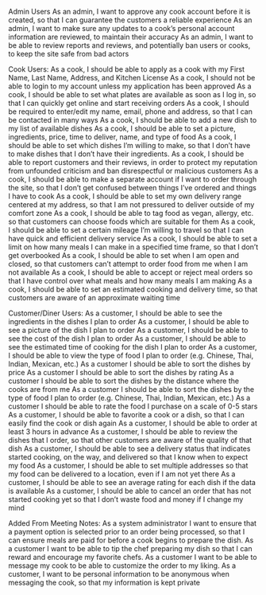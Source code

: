 Admin Users
As an admin, I want to approve any cook account before it is created, so that I can guarantee the customers a reliable experience
As an admin, I want to make sure any updates to a cook’s personal account information are reviewed, to maintain their accuracy
As an admin, I want to be able to review reports and reviews, and potentially ban users or cooks, to keep the site safe from bad actors

Cook Users:
As a cook, I should be able to apply as a cook with my First Name, Last Name, Address, and Kitchen License
As a cook, I should not be able to login to my account unless my application has been approved
As a cook, I should be able to set what plates are available as soon as I log in, so that I can quickly get online and start receiving orders
As a cook, I should be required to enter/edit my name, email, phone and address, so that I can be contacted in many ways
As a cook, I should be able to add a new dish to my list of available dishes
As a cook, I should be able to set a picture, ingredients, price, time to deliver, name, and type of food
As a cook, I should be able to set which dishes I’m willing to make, so that I don’t have to make dishes that I don’t have their ingredients.
As a cook, I should be able to report customers and their reviews, in order to protect my reputation from unfounded criticism and ban disrespectful or malicious customers
As a cook, I should be able to make a separate account if I want to order through the site, so that I don’t get confused between things I’ve ordered and things I have to cook
As a cook, I should be able to set my own delivery range centered at my address, so that I am not pressured to deliver outside of my comfort zone
As a cook, I should be able to tag food as vegan, allergy, etc. so that customers can choose foods which are suitable for them
As a cook, I should be able to set a certain mileage I’m willing to travel so that I can have quick and efficient delivery service
As a cook, I should be able to set a limit on how many meals I can make in a specified time frame, so that I don’t get overbooked
As a cook, I should be able to set when I am open and closed, so that customers can’t attempt to order food from me when I am not available
As a cook, I should be able to accept or reject meal orders so that I have control over what meals and how many meals I am making
As a cook, I should be able to set an estimated cooking and delivery time, so that customers are aware of an approximate waiting time

Customer/Diner Users:
As a customer, I should be able to see the ingredients in the dishes I plan to order
As a customer, I should be able to see a picture of the dish I plan to order
As a customer, I should be able to see the cost of the dish I plan to order
As a customer, I should be able to see the estimated time of cooking for the dish I plan to order
As a customer, I should be able to view the type of food I plan to order (e.g. Chinese, Thai, Indian, Mexican, etc.)
As a customer I should be able to sort the dishes by price
As a customer I should be able to sort the dishes by rating
As a customer I should be able to sort the dishes by the distance where the cooks are from me
As a customer I should be able to sort the dishes by the type of food I plan to order (e.g. Chinese, Thai, Indian, Mexican, etc.)
As a customer I should be able to rate the food I purchase on a scale of 0-5 stars
As a customer, I should be able to favorite a cook or a dish, so that I can easily find the cook or dish again
As a customer, I should be able to order at least 3 hours in advance
As a customer, I should be able to review the dishes that I order, so that other customers are aware of the quality of that dish
As a customer, I should be able to see a delivery status that indicates started cooking, on the way, and delivered so that I know when to expect my food
As a customer, I should be able to set multiple addresses so that my food can be delivered to a location, even if I am not yet there
As a customer, I should be able to see an average rating for each dish if the data is available
As a customer, I should be able to cancel an order that has not started cooking yet so that I don’t waste food and money if I change my mind

Added From Meeting Notes:
As a system administrator I want to ensure that a payment option is selected prior to an order being processed, so that I can ensure meals are paid for before a cook begins to prepare the dish. 
As a customer I want to be able to tip the chef preparing my dish so that I can reward and encourage my favorite chefs. 
As a customer I want to be able to message my cook to be able to customize the order to my liking. 
As a customer, I want to be personal information to be anonymous when messaging the cook, so that my information is kept private
